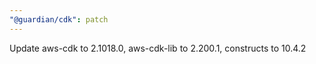 ```yaml
---
"@guardian/cdk": patch
---
```


Update aws-cdk to 2.1018.0, aws-cdk-lib to 2.200.1, constructs to 10.4.2

